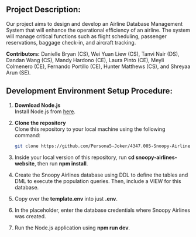 ## Project Description:
Our project aims to design and develop an Airline Database Management System that will enhance the operational efficiency of an airline. The system will manage critical functions such as flight scheduling, passenger reservations, baggage check-in, and aircraft tracking.

**Contributors:** Danielle Bryan (CS), Wei Yuan Liew (CS), Tanvi Nair (DS), Dandan Wang (CS), Mandy Hardono (CE), Laura Pinto (CE), Meyli Colmenero (CE), Fernando Portillo (CE), Hunter Matthews (CS), and Shreyaa Arun (SE).

## Development Environment Setup Procedure:
1. **Download Node.js**  
   Install Node.js from [here](https://nodejs.org/en/download/package-manager).

2. **Clone the repository**  
   Clone this repository to your local machine using the following command:
   ```bash
   git clone https://github.com/Persona5-Joker/4347.005-Snoopy-Airlines.git
3. Inside your local version of this repository, run **cd snoopy-airlines-website**, then run **npm install**.
4. Create the Snoopy Airlines database using DDL to define the tables and DML to execute the population queries. Then, include a VIEW for this database.
5. Copy over the **template.env** into just **.env**.
6. In the placeholder, enter the database credentials where Snoopy Airlines was created.
7. Run the Node.js application using **npm run dev**.
